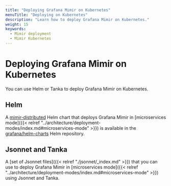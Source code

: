 ```yaml
---
title: "Deploying Grafana Mimir on Kubernetes"
menuTitle: "Deploying on Kubernetes"
description: "Learn how to deploy Grafana Mimir on Kubernetes."
weight: 15
keywords:
  - Mimir deployment
  - Mimir Kubernetes
---
```


# Deploying Grafana Mimir on Kubernetes

You can use Helm or Tanka to deploy Grafana Mimir on Kubernetes.

## Helm

A [mimir-distributed](https://github.com/grafana/mimir/tree/main/operations/helm/charts/mimir-distributed) Helm chart that deploys Grafana Mimir in [microservices mode]({{< relref "../architecture/deployment-modes/index.md#microservices-mode" >}}) is available in the [grafana/helm-charts](https://grafana.github.io/helm-charts/) Helm repository.

## Jsonnet and Tanka

A [set of Jsonnet files]({{< relref "./jsonnet/_index.md" >}}) that you can use to deploy Grafana Mimir in [microservices mode]({{< relref "../architecture/deployment-modes/index.md#microservices-mode" >}}) using Jsonnet and Tanka.

